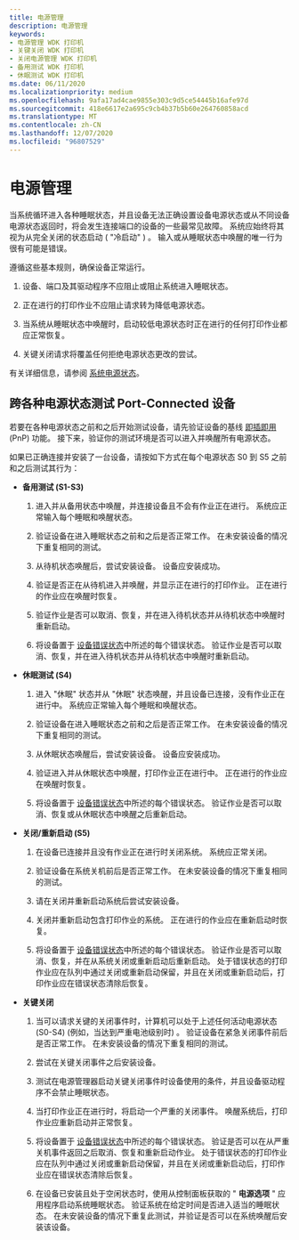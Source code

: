 ```yaml
---
title: 电源管理
description: 电源管理
keywords:
- 电源管理 WDK 打印机
- 关键关闭 WDK 打印机
- 关闭电源管理 WDK 打印机
- 备用测试 WDK 打印机
- 休眠测试 WDK 打印机
ms.date: 06/11/2020
ms.localizationpriority: medium
ms.openlocfilehash: 9afa17ad4cae9855e303c9d5ce54445b16afe97d
ms.sourcegitcommit: 418e6617e2a695c9cb4b37b5b60e264760858acd
ms.translationtype: MT
ms.contentlocale: zh-CN
ms.lasthandoff: 12/07/2020
ms.locfileid: "96807529"
---
```

# <a name="power-management"></a>电源管理

当系统循环进入各种睡眠状态，并且设备无法正确设置设备电源状态或从不同设备电源状态返回时，将会发生连接端口的设备的一些最常见故障。 系统应始终将其视为从完全关闭的状态启动 ( "冷启动" ) 。 输入或从睡眠状态中唤醒的唯一行为很有可能是错误。

遵循这些基本规则，确保设备正常运行。

1. 设备、端口及其驱动程序不应阻止或阻止系统进入睡眠状态。

1. 正在进行的打印作业不应阻止请求转为降低电源状态。

1. 当系统从睡眠状态中唤醒时，启动较低电源状态时正在进行的任何打印作业都应正常恢复。

1. 关键关闭请求将覆盖任何拒绝电源状态更改的尝试。

有关详细信息，请参阅 [系统电源状态](../kernel/system-power-states.md)。

## <a name="testing-port-connected-devices-across-various-power-states"></a>跨各种电源状态测试 Port-Connected 设备

若要在各种电源状态之前和之后开始测试设备，请先验证设备的基线 [即插即用](../kernel/introduction-to-plug-and-play.md) (PnP) 功能。 接下来，验证你的测试环境是否可以进入并唤醒所有电源状态。

如果已正确连接并安装了一台设备，请按如下方式在每个电源状态 S0 到 S5 之前和之后测试其行为：

- **备用测试 (S1-S3)**

    1. 进入并从备用状态中唤醒，并连接设备且不会有作业正在进行。 系统应正常输入每个睡眠和唤醒状态。

    1. 验证设备在进入睡眠状态之前和之后是否正常工作。 在未安装设备的情况下重复相同的测试。

    1. 从待机状态唤醒后，尝试安装设备。 设备应安装成功。

    1. 验证是否正在从待机进入并唤醒，并显示正在进行的打印作业。 正在进行的作业应在唤醒时恢复。

    1. 验证作业是否可以取消、恢复，并在进入待机状态并从待机状态中唤醒时重新启动。

    1. 将设备置于 [设备错误状态](device-error-states.md)中所述的每个错误状态。 验证作业是否可以取消、恢复，并在进入待机状态并从待机状态中唤醒时重新启动。

- **休眠测试 (S4)**

    1. 进入 "休眠" 状态并从 "休眠" 状态唤醒，并且设备已连接，没有作业正在进行中。 系统应正常输入每个睡眠和唤醒状态。

    1. 验证设备在进入睡眠状态之前和之后是否正常工作。 在未安装设备的情况下重复相同的测试。

    1. 从休眠状态唤醒后，尝试安装设备。 设备应安装成功。

    1. 验证进入并从休眠状态中唤醒，打印作业正在进行中。 正在进行的作业应在唤醒时恢复。

    1. 将设备置于 [设备错误状态](device-error-states.md)中所述的每个错误状态。 验证作业是否可以取消、恢复或从休眠状态中唤醒之后重新启动。

- **关闭/重新启动 (S5)**

    1. 在设备已连接并且没有作业正在进行时关闭系统。 系统应正常关闭。

    1. 验证设备在系统关机前后是否正常工作。 在未安装设备的情况下重复相同的测试。

    1. 请在关闭并重新启动系统后尝试安装设备。

    1. 关闭并重新启动包含打印作业的系统。 正在进行的作业应在重新启动时恢复。

    1. 将设备置于 [设备错误状态](device-error-states.md)中所述的每个错误状态。 验证作业是否可以取消、恢复，并在从系统关闭或重新启动后重新启动。 处于错误状态的打印作业应在队列中通过关闭或重新启动保留，并且在关闭或重新启动后，打印作业应在错误状态清除后恢复。

- **关键关闭**

    1. 当可以请求关键的关闭事件时，计算机可以处于上述任何活动电源状态 (S0-S4)  (例如，当达到严重电池级别时) 。 验证设备在紧急关闭事件前后是否正常工作。 在未安装设备的情况下重复相同的测试。

    1. 尝试在关键关闭事件之后安装设备。

    1. 测试在电源管理器启动关键关闭事件时设备使用的条件，并且设备驱动程序不会禁止睡眠状态。

    1. 当打印作业正在进行时，将启动一个严重的关闭事件。 唤醒系统后，打印作业应重新启动并正常恢复。

    1. 将设备置于 [设备错误状态](device-error-states.md)中所述的每个错误状态。 验证是否可以在从严重关机事件返回之后取消、恢复和重新启动作业。 处于错误状态的打印作业应在队列中通过关闭或重新启动保留，并且在关闭或重新启动后，打印作业应在错误状态清除后恢复。

    1. 在设备已安装且处于空闲状态时，使用从控制面板获取的 " **电源选项** " 应用程序启动系统睡眠状态。 验证系统在给定时间是否进入适当的睡眠状态。 在未安装设备的情况下重复此测试，并验证是否可以在系统唤醒后安装该设备。
